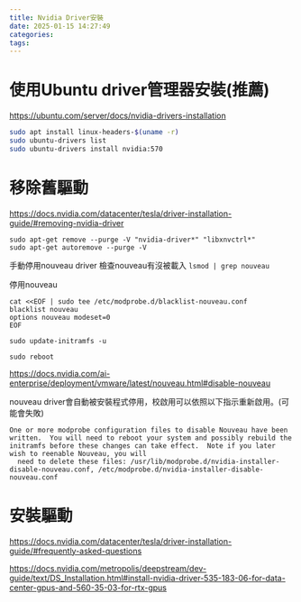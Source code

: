 ```yaml
---
title: Nvidia Driver安裝
date: 2025-01-15 14:27:49
categories:
tags:
---
```


# 使用Ubuntu driver管理器安裝(推薦)
https://ubuntu.com/server/docs/nvidia-drivers-installation

```bash
sudo apt install linux-headers-$(uname -r)
sudo ubuntu-drivers list
sudo ubuntu-drivers install nvidia:570
```



# 移除舊驅動
https://docs.nvidia.com/datacenter/tesla/driver-installation-guide/#removing-nvidia-driver

```
sudo apt-get remove --purge -V "nvidia-driver*" "libxnvctrl*"
sudo apt-get autoremove --purge -V
```


手動停用nouveau driver
檢查nouveau有沒被載入
`lsmod | grep nouveau`

停用nouveau
```
cat <<EOF | sudo tee /etc/modprobe.d/blacklist-nouveau.conf
blacklist nouveau
options nouveau modeset=0
EOF

sudo update-initramfs -u

sudo reboot
```

https://docs.nvidia.com/ai-enterprise/deployment/vmware/latest/nouveau.html#disable-nouveau

nouveau driver會自動被安裝程式停用，校啟用可以依照以下指示重新啟用。(可能會失敗)
```
One or more modprobe configuration files to disable Nouveau have been written.  You will need to reboot your system and possibly rebuild the initramfs before these changes can take effect.  Note if you later wish to reenable Nouveau, you will    
  need to delete these files: /usr/lib/modprobe.d/nvidia-installer-disable-nouveau.conf, /etc/modprobe.d/nvidia-installer-disable-nouveau.conf
```


# 安裝驅動
https://docs.nvidia.com/datacenter/tesla/driver-installation-guide/#frequently-asked-questions

https://docs.nvidia.com/metropolis/deepstream/dev-guide/text/DS_Installation.html#install-nvidia-driver-535-183-06-for-data-center-gpus-and-560-35-03-for-rtx-gpus